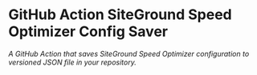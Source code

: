 # GitHub Action SiteGround Speed Optimizer Config Saver

_A GitHub Action that saves SiteGround Speed Optimizer configuration to versioned JSON file in your repository._
